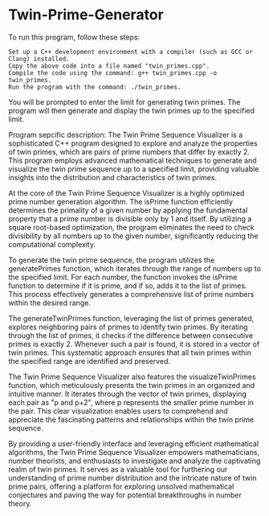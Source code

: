 # Twin-Prime-Generator
To run this program, follow these steps:

    Set up a C++ development environment with a compiler (such as GCC or Clang) installed.
    Copy the above code into a file named "twin_primes.cpp".
    Compile the code using the command: g++ twin_primes.cpp -o twin_primes.
    Run the program with the command: ./twin_primes.

You will be prompted to enter the limit for generating twin primes. The program will then generate and display the twin primes up to the specified limit.

Program sepcific description: 
The Twin Prime Sequence Visualizer is a sophisticated C++ program designed to explore and analyze the properties of twin primes, which are pairs of prime numbers that differ by exactly 2. This program employs advanced mathematical techniques to generate and visualize the twin prime sequence up to a specified limit, providing valuable insights into the distribution and characteristics of twin primes.

At the core of the Twin Prime Sequence Visualizer is a highly optimized prime number generation algorithm. The isPrime function efficiently determines the primality of a given number by applying the fundamental property that a prime number is divisible only by 1 and itself. By utilizing a square root-based optimization, the program eliminates the need to check divisibility by all numbers up to the given number, significantly reducing the computational complexity.

To generate the twin prime sequence, the program utilizes the generatePrimes function, which iterates through the range of numbers up to the specified limit. For each number, the function invokes the isPrime function to determine if it is prime, and if so, adds it to the list of primes. This process effectively generates a comprehensive list of prime numbers within the desired range.

The generateTwinPrimes function, leveraging the list of primes generated, explores neighboring pairs of primes to identify twin primes. By iterating through the list of primes, it checks if the difference between consecutive primes is exactly 2. Whenever such a pair is found, it is stored in a vector of twin primes. This systematic approach ensures that all twin primes within the specified range are identified and preserved.

The Twin Prime Sequence Visualizer also features the visualizeTwinPrimes function, which meticulously presents the twin primes in an organized and intuitive manner. It iterates through the vector of twin primes, displaying each pair as "p and p+2", where p represents the smaller prime number in the pair. This clear visualization enables users to comprehend and appreciate the fascinating patterns and relationships within the twin prime sequence.

By providing a user-friendly interface and leveraging efficient mathematical algorithms, the Twin Prime Sequence Visualizer empowers mathematicians, number theorists, and enthusiasts to investigate and analyze the captivating realm of twin primes. It serves as a valuable tool for furthering our understanding of prime number distribution and the intricate nature of twin prime pairs, offering a platform for exploring unsolved mathematical conjectures and paving the way for potential breakthroughs in number theory.
